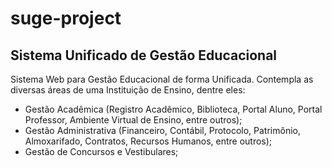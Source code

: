 # suge-project

## Sistema Unificado de Gestão Educacional

Sistema Web para Gestão Educacional de forma Unificada. Contempla as diversas áreas de uma Instituição de Ensino, dentre eles:

* Gestão Acadêmica (Registro Acadêmico, Biblioteca, Portal Aluno, Portal Professor, Ambiente Virtual de Ensino, entre outros);
* Gestão Administrativa (Financeiro, Contábil, Protocolo, Patrimônio, Almoxarifado, Contratos, Recursos Humanos, entre outros);
* Gestão de Concursos e Vestibulares;



